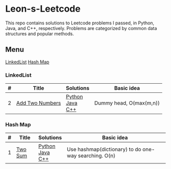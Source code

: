 # Leon-s-Leetcode

This repo contains solutions to Leetcode problems I passed, in Python, Java, and C++, respectively. Problems are categorized by common data structures and popular methods.

## Menu
[LinkedList](https://github.com/Leoni71/Leon-s-Leetcode/blob/main/README.md#linkedlist)
[Hash Map](https://github.com/Leoni71/Leon-s-Leetcode/blob/main/README.md#hash-map)

### LinkedList
| # | Title | Solutions |       Basic idea      |
|---| ----- | --------- | --------------------- |
| 2 | [Add Two Numbers](https://leetcode.com/problems/add-two-numbers/) | [Python](https://github.com/Leoni71/Leon-s-Leetcode/blob/main/python/2_Add_Two_Numbers.py) <br> [Java](https://github.com/Leoni71/Leon-s-Leetcode/blob/main/java/2_Add_Two_Numbers.java) <br> [C++](https://github.com/Leoni71/Leon-s-Leetcode/blob/main/C++/2_Add_Two_Numbers.cpp) | Dummy head, O(max(m,n))|

### Hash Map
| # | Title | Solutions |       Basic idea      |
|---| ----- | --------- | --------------------- |
| 1 | [Two Sum](https://leetcode.com/problems/two-sum/) | [Python](https://github.com/Leoni71/Leon-s-Leetcode/blob/main/python/1_Two_Sum.py) <br> [Java](https://github.com/Leoni71/Leon-s-Leetcode/blob/main/java/1_Two_Sum.java) <br> [C++](https://github.com/Leoni71/Leon-s-Leetcode/blob/main/C++/1_Two_Sum.cpp) | Use hashmap(dictionary) to do one-way searching. O(n) |
